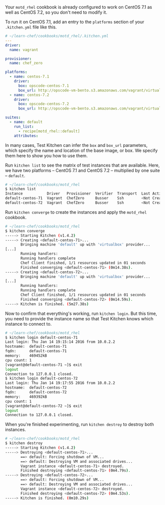 Your `motd_rhel` cookbook is already configured to work on CentOS 7.1 as well as CentOS 7.2, so you don't need to modify it.

To run it on CentOS 7.1, add an entry to the `platforms` section of your <code class="file-path">.kitchen.yml</code> file like this.

```yaml
# ~/learn-chef/cookbooks/motd_rhel/.kitchen.yml
---
driver:
  name: vagrant

provisioner:
  name: chef_zero

platforms:
  - name: centos-7.1
    driver:
      box: opscode-centos-7.1
      box_url: http://opscode-vm-bento.s3.amazonaws.com/vagrant/virtualbox/opscode_centos-7.1_chef-provisionerless.box
  - name: centos-7.2
    driver:
      box: opscode-centos-7.2
      box_url: http://opscode-vm-bento.s3.amazonaws.com/vagrant/virtualbox/opscode_centos-7.2_chef-provisionerless.box

suites:
  - name: default
    run_list:
      - recipe[motd_rhel::default]
    attributes:
```

In many cases, Test Kitchen can infer the `box` and `box_url` parameters, which specify the name and location of the base image, or box. We specify them here to show you how to use them.

Run `kitchen list` to see the matrix of test instances that are available. Here, we have two platforms &ndash; CentOS 7.1 and CentOS 7.2 &ndash; multiplied by one suite &ndash; `default`.

```bash
# ~/learn-chef/cookbooks/motd_rhel
$ kitchen list
Instance           Driver   Provisioner  Verifier  Transport  Last Action
default-centos-71  Vagrant  ChefZero     Busser    Ssh        <Not Created>
default-centos-72  Vagrant  ChefZero     Busser    Ssh        <Not Created>
```

Run `kitchen converge` to create the instances and apply the `motd_rhel` cookbook.

```bash
# ~/learn-chef/cookbooks/motd_rhel
$ kitchen converge
-----> Starting Kitchen (v1.4.2)
-----> Creating <default-centos-71>...
       Bringing machine 'default' up with 'virtualbox' provider...
[...]
       Running handlers:
       Running handlers complete
       Chef Client finished, 1/1 resources updated in 01 seconds
       Finished converging <default-centos-71> (0m14.38s).
-----> Creating <default-centos-72>...
       Bringing machine 'default' up with 'virtualbox' provider...
[...]
       Running handlers:
       Running handlers complete
       Chef Client finished, 1/1 resources updated in 01 seconds
       Finished converging <default-centos-72> (0m14.59s).
-----> Kitchen is finished. (5m27.38s)
```

Now to confirm that everything's working, run `kitchen login`. But this time, you need to provide the instance name so that Test Kitchen knows which instance to connect to.

```bash
# ~/learn-chef/cookbooks/motd_rhel
$ kitchen login default-centos-71
Last login: Thu Jan 14 19:15:14 2016 from 10.0.2.2
hostname:  default-centos-71
fqdn:      default-centos-71
memory:    469452kB
cpu count: 1
[vagrant@default-centos-71 ~]$ exit
logout
Connection to 127.0.0.1 closed.
$ kitchen login default-centos-72
Last login: Thu Jan 14 19:17:55 2016 from 10.0.2.2
hostname:  default-centos-72
fqdn:      default-centos-72
memory:    469392kB
cpu count: 1
[vagrant@default-centos-72 ~]$ exit
logout
Connection to 127.0.0.1 closed.
```

When you're finished experimenting, run `kitchen destroy` to destroy both instances.

```bash
# ~/learn-chef/cookbooks/motd_rhel
$ kitchen destroy
-----> Starting Kitchen (v1.4.2)
-----> Destroying <default-centos-71>...
       ==> default: Forcing shutdown of VM...
       ==> default: Destroying VM and associated drives...
       Vagrant instance <default-centos-71> destroyed.
       Finished destroying <default-centos-71> (0m4.79s).
-----> Destroying <default-centos-72>...
       ==> default: Forcing shutdown of VM...
       ==> default: Destroying VM and associated drives...
       Vagrant instance <default-centos-72> destroyed.
       Finished destroying <default-centos-72> (0m4.53s).
-----> Kitchen is finished. (0m10.29s)
```
